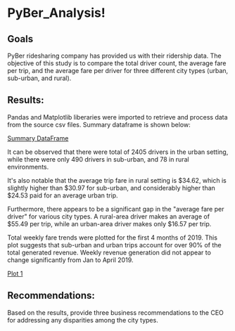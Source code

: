 # PyBer_Analysis!

## Goals
PyBer ridesharing company has provided us with their ridership data. The objective of this study is to compare the total driver count, the average fare per trip, and the average fare per driver for three different city types (urban, sub-urban, and rural).  


## Results: 
Pandas and Matplotlib liberaries were imported to retrieve and process data from the source csv files.
Summary dataframe is shown below:

[Summary DataFrame](https://user-images.githubusercontent.com/82549848/120165197-eda7a280-c1c0-11eb-8fca-62c071536d71.PNG)

It can be observed that there were total of 2405 drivers in the urban setting, while there were only 490 drivers in sub-urban, and 78 in rural environments. 

It's also notable that the average trip fare in rural setting is $34.62, which is slightly higher than $30.97 for sub-urban, and considerably higher than $24.53 paid for an average urban trip.

Furthermore, there appears to be a significant gap in the "average fare per driver" for various city types. A rural-area driver makes an average of $55.49 per trip, while an urban-area driver makes only $16.57 per trip.
 
Total weekly fare trends were plotted for the first 4 months of 2019. This plot suggests that sub-urban and urban trips account for over 90% of the total generated revenue. Weekly revenue generation did not appear to change significantly from Jan to April 2019. 

[Plot 1](https://user-images.githubusercontent.com/82549848/120167196-0f098e00-c1c3-11eb-95d1-c407a8650ab8.png)


## Recommendations: 
Based on the results, provide three business recommendations to the CEO for addressing any disparities among the city types.


